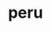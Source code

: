 ---
layout: cover
category: cover
permalink: /peru/cover
title: peru
thumb: /images/peru/cover.jpg
large: /images/peru/cover.jpg
max: /images/peru/cover.jpg
---